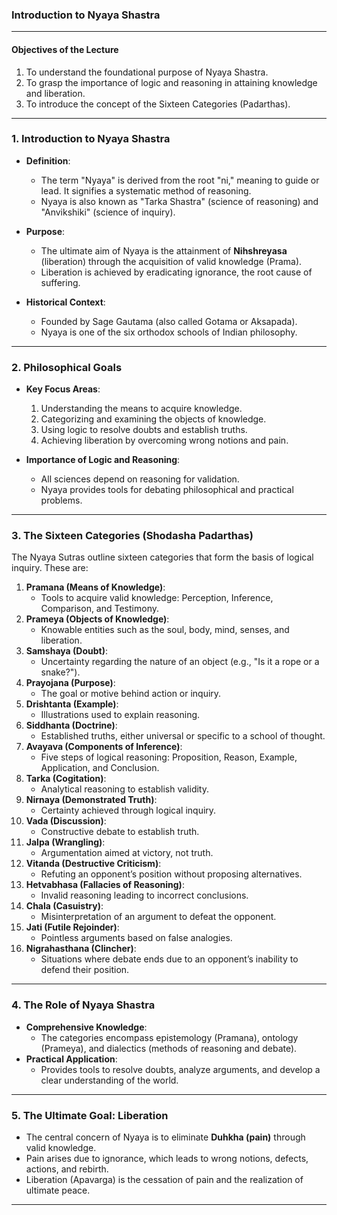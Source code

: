 
### **Introduction to Nyaya Shastra**

---

#### **Objectives of the Lecture**
1. To understand the foundational purpose of Nyaya Shastra.
2. To grasp the importance of logic and reasoning in attaining knowledge and liberation.
3. To introduce the concept of the Sixteen Categories (Padarthas).

---

### **1. Introduction to Nyaya Shastra**
- **Definition**:
  - The term "Nyaya" is derived from the root "ni," meaning to guide or lead. It signifies a systematic method of reasoning.
  - Nyaya is also known as "Tarka Shastra" (science of reasoning) and "Anvikshiki" (science of inquiry).

- **Purpose**:
  - The ultimate aim of Nyaya is the attainment of **Nihshreyasa** (liberation) through the acquisition of valid knowledge (Prama).
  - Liberation is achieved by eradicating ignorance, the root cause of suffering.

- **Historical Context**:
  - Founded by Sage Gautama (also called Gotama or Aksapada).
  - Nyaya is one of the six orthodox schools of Indian philosophy.

---

### **2. Philosophical Goals**
- **Key Focus Areas**:
  1. Understanding the means to acquire knowledge.
  2. Categorizing and examining the objects of knowledge.
  3. Using logic to resolve doubts and establish truths.
  4. Achieving liberation by overcoming wrong notions and pain.

- **Importance of Logic and Reasoning**:
  - All sciences depend on reasoning for validation.
  - Nyaya provides tools for debating philosophical and practical problems.

---

### **3. The Sixteen Categories (Shodasha Padarthas)**
The Nyaya Sutras outline sixteen categories that form the basis of logical inquiry. These are:
1. **Pramana (Means of Knowledge)**:
   - Tools to acquire valid knowledge: Perception, Inference, Comparison, and Testimony.
2. **Prameya (Objects of Knowledge)**:
   - Knowable entities such as the soul, body, mind, senses, and liberation.
3. **Samshaya (Doubt)**:
   - Uncertainty regarding the nature of an object (e.g., "Is it a rope or a snake?").
4. **Prayojana (Purpose)**:
   - The goal or motive behind action or inquiry.
5. **Drishtanta (Example)**:
   - Illustrations used to explain reasoning.
6. **Siddhanta (Doctrine)**:
   - Established truths, either universal or specific to a school of thought.
7. **Avayava (Components of Inference)**:
   - Five steps of logical reasoning: Proposition, Reason, Example, Application, and Conclusion.
8. **Tarka (Cogitation)**:
   - Analytical reasoning to establish validity.
9. **Nirnaya (Demonstrated Truth)**:
   - Certainty achieved through logical inquiry.
10. **Vada (Discussion)**:
    - Constructive debate to establish truth.
11. **Jalpa (Wrangling)**:
    - Argumentation aimed at victory, not truth.
12. **Vitanda (Destructive Criticism)**:
    - Refuting an opponent’s position without proposing alternatives.
13. **Hetvabhasa (Fallacies of Reasoning)**:
    - Invalid reasoning leading to incorrect conclusions.
14. **Chala (Casuistry)**:
    - Misinterpretation of an argument to defeat the opponent.
15. **Jati (Futile Rejoinder)**:
    - Pointless arguments based on false analogies.
16. **Nigrahasthana (Clincher)**:
    - Situations where debate ends due to an opponent’s inability to defend their position.

---

### **4. The Role of Nyaya Shastra**
- **Comprehensive Knowledge**:
  - The categories encompass epistemology (Pramana), ontology (Prameya), and dialectics (methods of reasoning and debate).
- **Practical Application**:
  - Provides tools to resolve doubts, analyze arguments, and develop a clear understanding of the world.

---

### **5. The Ultimate Goal: Liberation**
- The central concern of Nyaya is to eliminate **Duhkha (pain)** through valid knowledge.
- Pain arises due to ignorance, which leads to wrong notions, defects, actions, and rebirth.
- Liberation (Apavarga) is the cessation of pain and the realization of ultimate peace.

---

<!--stackedit_data:
eyJoaXN0b3J5IjpbLTE3MTg4NjgwMTRdfQ==
-->